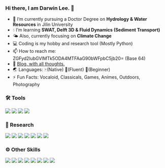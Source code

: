 ### Hi there, I am Darwin Lee. 👋

- 📖 I’m currently pursuing a Doctor Degree on **Hydrology & Water Resources** in Jilin University
- 💧 I’m learning **SWAT, Delft 3D & Fluid Dynamics (Sediment Transport)**
- 🌤️ Also, currently focusing on **Climate Change**
- 💻 Coding is my hobby and research tool (Mostly Python)
- 📫 How to reach me: ZGFyd2lubGVlMTk5ODA4MTFAaG90bWFpbC5jb20= (Base 64)
- 📑 [Blog, with all thoughts.](https://naive514.top)
- 🌏 Languages: 🀄(Native) 🍔(Fluent) 🍙(Beginner)
- ⚡ Fun Facts: Vocaloid, Classicals, Games, Animes, Outdoors, Photography

### 🛠️ Tools
[![](https://img.shields.io/badge/Windows-11-2376bc?style=flat-square&logo=windows&logoColor=ffffff)](https://www.microsoft.com/windows/)
[![](https://img.shields.io/badge/OS-Ubuntu-e95420?style=flat-square&logo=ubuntu&logoColor=ffffff)](https://ubuntu.com/)
[![](https://img.shields.io/badge/Editor-Visual%20Studio%20Code-blue?style=flat-square&logo=visual-studio-code&logoColor=ffffff)](https://code.visualstudio.com/)
[![](https://img.shields.io/badge/Blog%20Engine-hexo-0e83cd?style=flat-square&logo=hexo&logoColor=ffffff)](https://hexo.io/)

### 🔬 Research
[![](https://img.shields.io/badge/-QGIS-269539?style=flat-square&logo=qgis&logoColor=ffffff)](https://www.qgis.org/)
[![](https://img.shields.io/badge/-ArcGIS-5864fa?style=flat-square&logo=ArcGIS&logoColor=ffffff)](https://www.arcgis.com/)
[![](https://img.shields.io/badge/-MATLAB-dd5f37?style=flat-square&logo=MATLAB&logoColor=ffffff)](https://www.mathworks.com/)
[![](https://img.shields.io/badge/-AutoCAD-b42b24?style=flat-square&logo=Autodesk&logoColor=ffffff)](https://www.autodesk.com/)
[![](https://img.shields.io/badge/-SWAT/SWAT+-123c69?style=flat-square&logo=SWAT&logoColor=ffffff)](https://swat.tamu.edu/)
[![](https://img.shields.io/badge/-MIKE11-00a4d4?style=flat-square&logo=DHI&logoColor=ffffff)](https://www.dhigroup.com/)
[![](https://img.shields.io/badge/-Delft3D-00a4d4?style=flat-square&logo=DHI&logoColor=ffffff)](https://oss.deltares.nl/)

### ⚙️ Other Skills
[![](https://img.shields.io/badge/-Python-blue?style=flat-square&logo=python&logoColor=ffffff)](https://www.python.org/)
[![](https://img.shields.io/badge/-Photoshop-01718f?style=flat-square&logo=Adobe%20Photoshop&logoColor=ffffff)](https://www.adobe.com/)
[![](https://img.shields.io/badge/-Lightroom-01718f?style=flat-square&logo=Adobe%20Photoshop&logoColor=ffffff)](https://www.adobe.com/)
[![](https://img.shields.io/badge/-LaTeX-008080?style=flat-square&logo=LaTeX&logoColor=ffffff)](https://www.latex-project.org/)
[![](https://img.shields.io/badge/-Github-181717?style=flat-square&logo=GitHub&logoColor=ffffff)](https://www.github.com/)
[![](https://img.shields.io/badge/-Nginx-269539?style=flat-square&logo=nginx&logoColor=ffffff)](https://nginx.org/)
[![](https://img.shields.io/badge/-MySQL-F29111?style=flat-square&logo=MySQL&logoColor=ffffff)](https://www.mysql.com/)
[![](https://img.shields.io/badge/-Proxmox-E57000?style=flat-square&logo=Proxmox&logoColor=ffffff)](https://www.proxmox.com/en/)
